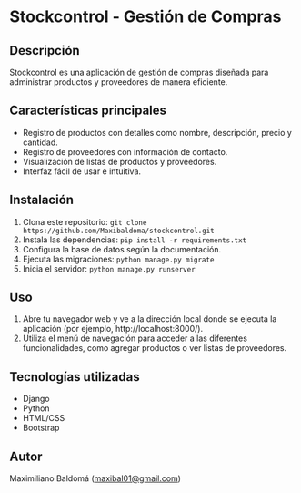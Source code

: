 # Stockcontrol - Gestión de Compras

## Descripción
Stockcontrol es una aplicación de gestión de compras diseñada para administrar productos y proveedores de manera eficiente.

## Características principales
- Registro de productos con detalles como nombre, descripción, precio y cantidad.
- Registro de proveedores con información de contacto.
- Visualización de listas de productos y proveedores.
- Interfaz fácil de usar e intuitiva.

## Instalación
1. Clona este repositorio: `git clone https://github.com/Maxibaldoma/stockcontrol.git`
2. Instala las dependencias: `pip install -r requirements.txt`
3. Configura la base de datos según la documentación.
4. Ejecuta las migraciones: `python manage.py migrate`
5. Inicia el servidor: `python manage.py runserver`

## Uso
1. Abre tu navegador web y ve a la dirección local donde se ejecuta la aplicación (por ejemplo, http://localhost:8000/).
2. Utiliza el menú de navegación para acceder a las diferentes funcionalidades, como agregar productos o ver listas de proveedores.

## Tecnologías utilizadas
- Django
- Python
- HTML/CSS
- Bootstrap

## Autor
Maximiliano Baldomá (maxibal01@gmail.com)
